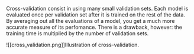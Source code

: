 Cross-validation consist in using many small validation sets. Each model is evaluated once per validation set after it is trained on the rest of the data. By averaging out all the evaluations of a model, you get a much more accurate measure of its perfomance. There is a drawback, however: the training time is multiplied by the number of validation sets.

![[cross_validation.png]]Illustration of cross-validation.